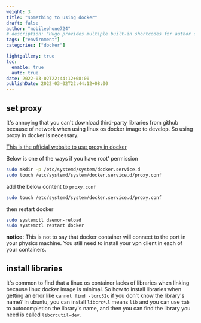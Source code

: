 ```yaml
---
weight: 3
title: "something to using docker"
draft: false
author: "mobilephone724"
# description: "Hugo provides multiple built-in shortcodes for author convenience and to keep your markdown content clean."
tags: ["envirnment"]
categories: ["docker"]

lightgallery: true
toc:
  enable: true
  auto: true
date: 2022-03-02T22:44:12+08:00
publishDate: 2022-03-02T22:44:12+08:00
---
```


## set proxy

It's annoying that you can't download third-party libraries from github because of network when using linux os docker image to develop. So using proxy in docker is necessary.

[This is the official website to use proxy in docker](https://docs.docker.com/config/daemon/systemd/)

Below is one of the ways if you have root' permission

```bash
sudo mkdir -p /etc/systemd/system/docker.service.d
sudo touch /etc/systemd/system/docker.service.d/proxy.conf
```
add the below content to `proxy.conf`
```bash
sudo touch /etc/systemd/system/docker.service.d/proxy.conf
```
then restart docker
```bash
sudo systemctl daemon-reload
sudo systemctl restart docker
```
**notice:** This is not to say that docker container will connect to the port in your physics machine. You still need to install your vpn client in each of your containers.

## install libraries

It's common to find that a linux os container lacks of libraries when linking because linux docker image is minimal. So how to install libraries when getting an error like `cannot find -lcrc32c` if you don't know the library's name? In ubuntu, you can install `libcrc*`.`l` means `lib` and you can use `tab` to autocompletion the library's name, and then you can find the library you need is called `libcrcutil-dev`.